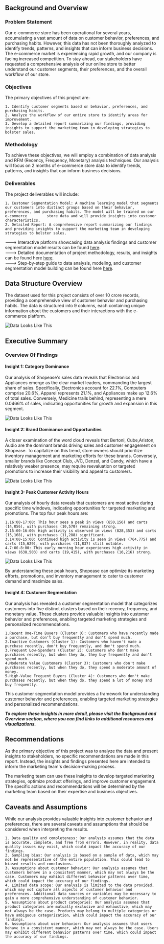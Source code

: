 ## Background and Overview

### Problem Statement

Our e-commerce store has been operational for several years, accumulating a vast amount of data on customer behavior, preferences, and purchasing habits. However, this data has not been thoroughly analyzed to identify trends, patterns, and insights that can inform business decisions. The e-commerce market is experiencing rapid growth, and our company is facing increased competition. To stay ahead, our stakeholders have requested a comprehensive analysis of our online store to better understand our customer segments, their preferences, and the overall workflow of our store.

### Objectives

The primary objectives of this project are:

    1. Identify customer segments based on behavior, preferences, and purchasing habits.
    2. Analyze the workflow of our entire store to identify areas for improvement.
    3. Develop a detailed report summarizing our findings, providing insights to support the marketing team in developing strategies to bolster sales.

### Methodology

To achieve these objectives, we will employ a combination of data analysis and RFM (Recency, Frequency, Monetary) analysis techniques. Our analysis will focus on 2 months of e-commerce store data to identify trends, patterns, and insights that can inform business decisions.

### Deliverables

The project deliverables will include:

    1. Customer Segmentation Model: A machine learning model that segments our customers into distinct groups based on their behavior, preferences, and purchasing habits. The model will be trained on our e-commerce         store data and will provide insights into customer characteristics.
    2. Detailed Report: A comprehensive report summarizing our findings and providing insights to support the marketing team in developing strategies to bolster sales.
    
---> Interactive platform showcasing data analysis findings and customer segmentation model results can be found [here](https://shopease.streamlit.app/home).
<br>
---> Detailed documentation of project methodology, results, and insights can be found here [here](https://shopease-analysis.readthedocs.io/en/latest/).
<br>
---> Step-by-step guide to data analysis, modeling, and customer segmentation model building can be found here [here](https://github.com/Sherwin-14/shopease_analysis/blob/master/eda-on-ecommerce-dataset.ipynb).



## Data Structure Overview
The dataset used for this project consists of over 10 crore records, providing a comprehensive view of customer behavior and purchasing habits. The data is structured into 9 columns, each containing unique information about the customers and their interactions with the e-commerce platform.

![Data Looks Like This](https://github.com/Sherwin-14/shopease_analysis/blob/master/strucutre.png)

## Executive Summary

### Overview Of Findings

#### Insight 1: Category Dominance 

Our analysis of Shopease's sales data reveals that Electronics and Appliances emerge as the clear market leaders, commanding the largest share of sales. Specifically, Electronics account for 22.1%, Computers comprise 20.6%, Apparel represents 21.1%, and Appliances make up 12.6% of total sales. Conversely, Medicine trails behind, representing a mere 0.0466% of sales, indicating opportunities for growth and expansion in this segment.

![Data Looks Like This](https://github.com/Sherwin-14/shopease_analysis/blob/master/docs/images/main_categories.png)

#### Insight 2: Brand Dominance and Opportunities

A closer examination of the word cloud reveals that Bertoni, Cube,Ariston, Audio are the dominant brands driving sales and customer engagement on Shopease. To capitalize on this trend, store owners should prioritize inventory management and marketing efforts for these brands. Conversely, smaller brands like Concept Club, JVC, Denzel, and Candy, which have a relatively weaker presence, may require reevaluation or targeted promotions to increase their visibility and appeal to customers.

![Data Looks Like This](https://github.com/Sherwin-14/shopease_analysis/blob/master/docs/images/top_10_most_popular_brands_by_revenue.png)

#### Insight 3: Peak Customer Activity Hours

Our analysis of hourly data reveals that customers are most active during specific time windows, indicating opportunities for targeted marketing and promotions. The top four peak hours are:

    1.16:00-17:00: This hour sees a peak in views (850,156) and carts (14,056), with purchases (10,570) remaining strong.
    2.15:00-16:00: High activity is observed in views (828,353) and carts (15,168), with purchases (11,288) significant.
    3.14:00-15:00: Continued high activity is seen in views (764,775) and carts (15,629), with purchases (11,837) still notable.
    4.7:00-8:00: This early morning hour experiences high activity in views (638,503) and carts (19,415), with purchases (16,216) strong.

![Data Looks Like This](https://github.com/Sherwin-14/shopease_analysis/blob/master/docs/images/hour_eventtype.png)
  
By understanding these peak hours, Shopease can optimize its marketing efforts, promotions, and inventory management to cater to customer demand and maximize sales.

#### Insight 4: Customer Segmentation

Our analysis has revealed a customer segmentation model that categorizes customers into five distinct clusters based on their recency, frequency, and monetary value. These clusters provide valuable insights into customer behavior and preferences, enabling targeted marketing strategies and personalized recommendations.

    1.Recent One-Time Buyers (Cluster 0): Customers who have recently made a purchase, but don't buy frequently and don't spend much.
    2.Inactive Customers (Cluster 1): Customers who haven't made a purchase recently, don't buy frequently, and don't spend much.
    3.Frequent Low-Spenders (Cluster 2): Customers who don't make purchases recently, but when they do, they buy frequently and don't spend much.
    4.Moderate Value Customers (Cluster 3): Customers who don't make purchases recently, but when they do, they spend a moderate amount of money.
    5.High-Value Frequent Buyers (Cluster 4): Customers who don't make purchases recently, but when they do, they spend a lot of money and buy frequently.

This customer segmentation model provides a framework for understanding customer behavior and preferences, enabling targeted marketing strategies and personalized recommendations.

***To explore these insights in more detail, please visit the Background and Overview section, where you can find links to additional resources and visualizations.***

## Recommendations

As the primary objective of this project was to analyze the data and present insights to stakeholders, no specific recommendations are made in this report. Instead, the insights and findings presented here are intended to inform the marketing team's decision-making process.


The marketing team can use these insights to develop targeted marketing strategies, optimize product offerings, and improve customer engagement. The specific actions and recommendations will be determined by the marketing team based on their expertise and business objectives.

## Caveats and Assumptions

While our analysis provides valuable insights into customer behavior and preferences, there are several caveats and assumptions that should be considered when interpreting the results.

    1. Data quality and completeness: Our analysis assumes that the data is accurate, complete, and free from errors. However, in reality, data quality issues may exist, which could impact the accuracy of our findings.
    2. Sampling bias: Our analysis is based on a sample of data, which may not be representative of the entire population. This could lead to biased results and conclusions.
    3. Assumptions about customer behavior: Our analysis assumes that customers behave in a consistent manner, which may not always be the case. Customers may exhibit different behavior patterns over time, which could impact the accuracy of our findings.
    4. Limited data scope: Our analysis is limited to the data provided, which may not capture all aspects of customer behavior and preferences. Additional data sources or variables may be necessary to gain a more comprehensive understanding of customer behavior.
    5. Assumptions about product categories: Our analysis assumes that product categories are mutually exclusive and exhaustive, which may not always be the case. Products may belong to multiple categories or have ambiguous categorization, which could impact the accuracy of our findings.
    6. Assumptions about user behavior: Our analysis assumes that users behave in a consistent manner, which may not always be the case. Users may exhibit different behavior patterns over time, which could impact the accuracy of our findings.


